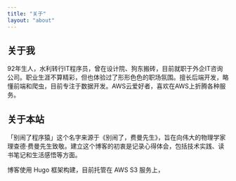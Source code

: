 ```yaml
---
title: "关于"
layout: "about"
---
```



## 关于我

92年生人，水利转行IT程序员，曾在设计院、狗东搬砖，目前就职于外企IT咨询公司。职业生涯不算精彩，但也体验过了形形色色的职场氛围。擅长后端开发，略懂前端和爬虫，目前专注于数据开发。AWS云爱好者，喜欢在AWS上折腾各种服务。


## 关于本站

「别闹了程序猿」这个名字来源于《别闹了，费曼先生》，旨在向伟大的物理学家理查德·费曼先生致敬。建立这个博客的初衷是记录心得体会，包括技术实践、读书笔记和生活感悟等方面。

博客使用 Hugo 框架构建，目前托管在 AWS S3 服务上，

